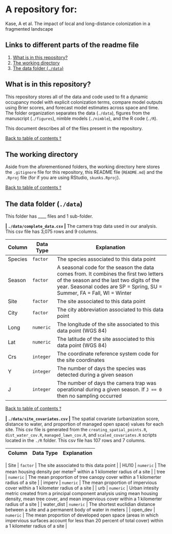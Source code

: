 # A repository for:

Kase, A et al. The impact of local and long-distance colonization in a fragmented landscape

## Links to different parts of the readme file

1. [What is in this repository?](##what-is-in-this-repository?)
2. [The working directory](##the-working-directory)
3. [The data folder (`./data`)](##the-data-folder-(`./data`))

## What is in this repository?
This repository stores all of the data and code used to fit a dynamic occupancy model with explicit colonization terms, compare model outputs using Brier scores, and forecast model estimates across space and time. The folder organization separates the data (`./data`), figures from the manuscript (`./figures`), nimble models (`./nimble`), and the R code (`./R`).

This document describes all of the files present in the repository.

[Back to table of contents ⤒](##links-to-different-parts-of-the-readme-file)

## The working directory
Aside from the aforementioned folders, the working directory here stores the `.gitignore` file for this repository, this README file (`README.md`) and the `.Rproj` file (for if you are using RStudio, `skunks.Rproj`).

[Back to table of contents ⤒](##links-to-different-parts-of-the-readme-file)

## The data folder (`./data`)
This folder has ____ files and 1 sub-folder. 

**| `./data/complete_data.csv` |** The camera trap data used in our analysis. This csv file has 3,075 rows and 9 columns.

| Column  | Data Type | Explanation                                                                                                                                                                                                  |
| ------- | --------- | ------------------------------------------------------------------------------------------------------------------------------------------------------------------------------------------------------------ |
| Species | `factor`    | The species associated to this data point                                                                                                                                                                    |
| Season  | `factor`    | A seasonal code for the season the data comes from. It combines the first two letters of the season and the last two digits of the year. Seasonal codes are SP = Spring, SU = Summer, FA = Fall, WI = Winter |
| Site    | `factor`    | The site associated to this data point                                                                                                                                                                       |
| City    | `factor`    | The city abbreviation associated to this data point                                                                                                                                                          |
| Long    | `numeric`   | The longitude of the site associated to this data point (WGS 84)                                                                                                                                             |
| Lat     | `numeric`   | The latitude of the site associated to this data point (WGS 84)                                                                                                                                              |
| Crs     | `integer`   | The coordinate reference system code for the site coordinates                                                                                                                                                |
| Y       | `integer`   | The number of days the species was detected during a given season                                                                                                                                            |
| J       | `integer`   | The number of days the camera trap was operational during a given season. If `J == 0` then no sampling occurred                                                                                                |

[Back to table of contents ⤒](##links-to-different-parts-of-the-readme-file)

**| `./data/site_covariates.csv` |** The spatial covariate (urbanization score, distance to water, and proportion of managed open space) values for each site. This csv file is generated from the `creating_spatial_points.R`, `dist_water_cov.R`, `managed_lawn_cov.R`, and `scaled_covariates.R` scripts located in the `./R` folder. This csv file has 107 rows and 7 columns.

| Column  | Data Type | Explanation                                                                                                                                                                                                  |
| ----------- | ----------- | ------------------------------------------------------------------------------------------------------------------------------------------------------------------------------------------------------------------------------------------------------------------------------------------ |

| Site        | `factor`    | The site associated to this data point                                                                                                                                                                       |
| HU10        | `numeric`   | The mean housing density per meter<sup>2</sup> within a 1 kilometer radius of a site                                                                                                                                                         |
| tree        | `numeric`   | The mean proportion of tree canopy cover within a 1 kilomerter radius of a site                                                                                                                                             |
| imperv      | `numeric`   | The mean proportion of impervious cover within a 1 kilometer radius of a site                                                                                                                                               |
| urb         | `numeric`   | Urban intesity metric created from a principal component analysis using mean housing density, mean tree cover, and mean impervious cover within a 1 kilomerter radius of a site                                                                                                                                                |
| water_dist  | `numeric`   | The shortest euclidian distance between a site and a permanent body of water in meters                                                                                                                                            |
| open_dev    | `numeric`   | The mean proportion of developed open space (areas in which impervious surfaces account for less than 20 percent of total cover) within a 1 kilometer radius of a site                                                                                                |


